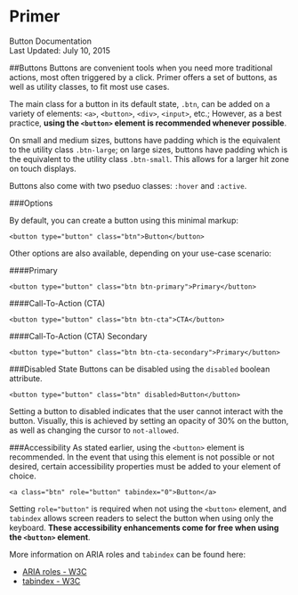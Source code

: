 Primer
===
Button Documentation  
Last Updated: July 10, 2015

##Buttons
Buttons are convenient tools when you need more traditional actions, most often triggered by a click. Primer offers a set of buttons, as well as utility classes, to fit most use cases.

The main class for a button in its default state, `.btn`, can be added on a variety of elements: `<a>`, `<button>`, `<div>`, `<input>`, etc.; However, as a best practice, **using the `<button>` element is recommended whenever possible**.

On small and medium sizes, buttons have padding which is the equivalent to the utility class `.btn-large`; on large sizes, buttons have padding which is the equivalent to the utility class `.btn-small`. This allows for a larger hit zone on touch displays.

Buttons also come with two pseduo classes: `:hover` and `:active`.

###Options

By default, you can create a button using this minimal markup:

	<button type="button" class="btn">Button</button>

Other options are also available, depending on your use-case scenario:

####Primary

	<button type="button" class="btn btn-primary">Primary</button>

####Call-To-Action (CTA)

	<button type="button" class="btn btn-cta">CTA</button>

####Call-To-Action (CTA) Secondary

	<button type="button" class="btn btn-cta-secondary">Primary</button>

###Disabled State
Buttons can be disabled using the `disabled` boolean attribute.

	<button type="button" class="btn" disabled>Button</button>

Setting a button to disabled indicates that the user cannot interact with the button. Visually, this is achieved by setting an opacity of 30% on the button, as well as changing the cursor to `not-allowed`.

###Accessibility
As stated earlier, using the `<button>` element is recommended. In the event that using this element is not possible or not desired, certain accessibility properties must be added to your element of choice.

	<a class="btn" role="button" tabindex="0">Button</a>

Setting `role="button"` is required when not using the `<button>` element, and `tabindex` allows screen readers to select the button when using only the keyboard. **These accessibility enhancements come for free when using the `<button>` element**.

More information on ARIA roles and `tabindex` can be found here:

- [ARIA roles - W3C](http://www.w3.org/TR/wai-aria/)
- [tabindex - W3C](http://www.w3.org/TR/html401/interact/forms.html#h-17.11.1)